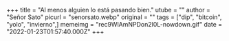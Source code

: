+++
title = "Al menos alguien lo está pasando bien."
utube = ""
author = "Señor Sato"
picurl = "senorsato.webp"
original = ""
tags = ["dip", "bitcoin", "yolo", "invierno",]
memeimg = "rec9WlAmNPDon2l0L-nowdown.gif"
date = "2022-01-23T01:57:40.000Z"
+++